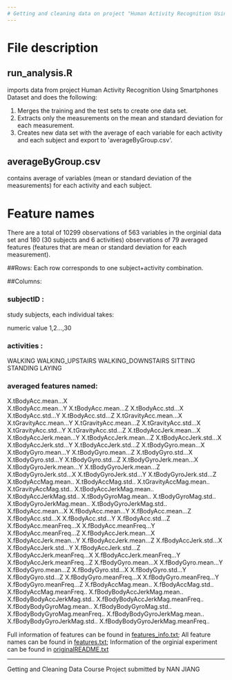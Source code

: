 ```yaml
---
# Getting and cleaning data on project "Human Activity Recognition Using Smartphones Dataset"
---
```

# File description
## run_analysis.R 

imports data from project Human Activity Recognition Using Smartphones Dataset and does the following:
1. Merges the training and the test sets to create one data set.
2. Extracts only the measurements on the mean and standard deviation for each measurement.
3. Creates new data set with the average of each variable for each activity and each subject and export to 'averageByGroup.csv'.

## averageByGroup.csv
contains average of variables \(mean or standard deviation of the measurements\) for each activity and each subject.


# Feature names

There are a total of 10299 observations of 563 variables in the orginial data set and 180 \(30 subjects and 6 activities) observations of 79 averaged features \(features that are mean or standard deviation for each measurement\).

##Rows:
Each row corresponds to one subject+activity combination.

##Columns: 

### subjectID :  
study subjects, each individual takes:

numeric value 1,2...,30
### activities :
WALKING
WALKING_UPSTAIRS
WALKING_DOWNSTAIRS
SITTING
STANDING
LAYING
### averaged features named: 
X.tBodyAcc.mean...X              
X.tBodyAcc.mean...Y 
X.tBodyAcc.mean...Z
X.tBodyAcc.std...X
X.tBodyAcc.std...Y
X.tBodyAcc.std...Z
X.tGravityAcc.mean...X
X.tGravityAcc.mean...Y
X.tGravityAcc.mean...Z
X.tGravityAcc.std...X
X.tGravityAcc.std...Y
X.tGravityAcc.std...Z
X.tBodyAccJerk.mean...X
X.tBodyAccJerk.mean...Y
X.tBodyAccJerk.mean...Z
X.tBodyAccJerk.std...X
X.tBodyAccJerk.std...Y
X.tBodyAccJerk.std...Z
X.tBodyGyro.mean...X
X.tBodyGyro.mean...Y
X.tBodyGyro.mean...Z
X.tBodyGyro.std...X
X.tBodyGyro.std...Y
X.tBodyGyro.std...Z
X.tBodyGyroJerk.mean...X
X.tBodyGyroJerk.mean...Y
X.tBodyGyroJerk.mean...Z
X.tBodyGyroJerk.std...X
X.tBodyGyroJerk.std...Y
X.tBodyGyroJerk.std...Z
X.tBodyAccMag.mean..
X.tBodyAccMag.std..
X.tGravityAccMag.mean..
X.tGravityAccMag.std..
X.tBodyAccJerkMag.mean..
X.tBodyAccJerkMag.std..
X.tBodyGyroMag.mean..
X.tBodyGyroMag.std..
X.tBodyGyroJerkMag.mean..
X.tBodyGyroJerkMag.std..
X.fBodyAcc.mean...X
X.fBodyAcc.mean...Y
X.fBodyAcc.mean...Z
X.fBodyAcc.std...X
X.fBodyAcc.std...Y
X.fBodyAcc.std...Z
X.fBodyAcc.meanFreq...X
X.fBodyAcc.meanFreq...Y
X.fBodyAcc.meanFreq...Z
X.fBodyAccJerk.mean...X
X.fBodyAccJerk.mean...Y
X.fBodyAccJerk.mean...Z
X.fBodyAccJerk.std...X
X.fBodyAccJerk.std...Y
X.fBodyAccJerk.std...Z
X.fBodyAccJerk.meanFreq...X
X.fBodyAccJerk.meanFreq...Y
X.fBodyAccJerk.meanFreq...Z
X.fBodyGyro.mean...X
X.fBodyGyro.mean...Y
X.fBodyGyro.mean...Z
X.fBodyGyro.std...X
X.fBodyGyro.std...Y
X.fBodyGyro.std...Z
X.fBodyGyro.meanFreq...X
X.fBodyGyro.meanFreq...Y
X.fBodyGyro.meanFreq...Z
X.fBodyAccMag.mean..
X.fBodyAccMag.std..
X.fBodyAccMag.meanFreq..
X.fBodyBodyAccJerkMag.mean..
X.fBodyBodyAccJerkMag.std..
X.fBodyBodyAccJerkMag.meanFreq..
X.fBodyBodyGyroMag.mean..
X.fBodyBodyGyroMag.std..
X.fBodyBodyGyroMag.meanFreq..
X.fBodyBodyGyroJerkMag.mean..
X.fBodyBodyGyroJerkMag.std..
X.fBodyBodyGyroJerkMag.meanFreq..


Full information of features can be found in [features_info.txt](./features_info.txt);
All feature names can be found in [features.txt](./features.txt);
Information of the orginial experiment can be found in [originalREADME.txt](./originalREADME.txt)

---
Getting and Cleaning Data Course Project submitted by NAN JIANG
